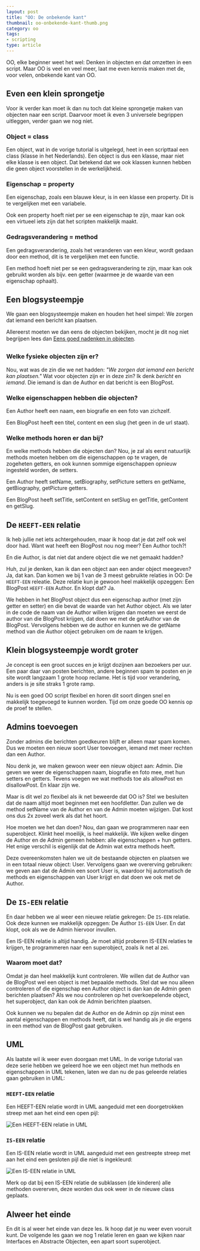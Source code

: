 ```yaml
---
layout: post
title: "OO: De onbekende kant"
thumbnail: oo-onbekende-kant-thumb.png
category: oo
tags:
- scripting
type: article
---
```

OO, elke beginner weet het wel: Denken in objecten en dat omzetten in een
script. Maar OO is veel en veel meer, laat me even kennis maken met de, voor
velen, onbekende kant van OO.

## Even een klein sprongetje

Voor ik verder kan moet ik dan nu toch dat kleine sprongetje maken van objecten
naar een script. Daarvoor moet ik even 3 universele begrippen uitleggen, verder
gaan we nog niet.

### Object = class

Een object, wat in de vorige tutorial is uitgelegd, heet in een scripttaal een
class (klasse in het Nederlands). Een object is dus een klasse, maar niet elke
klasse is een object. Dat betekend dat we ook klassen kunnen hebben die geen
object voorstellen in de werkelijkheid.

### Eigenschap = property

Een eigenschap, zoals een blauwe kleur, is in een klasse een property. Dit is
te vergelijken met een variabele.

Ook een property hoeft niet per se een eigenschap te zijn, maar kan ook een
virtueel iets zijn dat het scripten makkelijk maakt.

### Gedragsverandering = method

Een gedragsverandering, zoals het veranderen van een kleur, wordt gedaan door
een method, dit is te vergelijken met een functie.

Een method hoeft niet per se een gedragsverandering te zijn, maar kan ook
gebruikt worden als bijv. een getter (waarmee je de waarde van een eigenschap
ophaalt).

## Een blogsysteempje

We gaan een blogsysteempje maken en houden het heel simpel: We zorgen dat
iemand een bericht kan plaatsen.

Allereerst moeten we dan eens de objecten bekijken, mocht je dit nog niet
begrijpen lees dan
[Eens goed nadenken in objecten](http://wouterj.nl/php/eens-goed-nadenken-in-objecten/354/).

### Welke fysieke objecten zijn er?

Nou, wat was de zin die we net hadden: *"We zorgen dat iemand een bericht
kan plaatsen."* Wat voor objecten zijn er in deze zin? Ik denk
*bericht* en *iemand*. Die iemand is dan de Author en dat bericht is
een BlogPost.

### Welke eigenschappen hebben die objecten?

Een Author heeft een naam, een biografie en een foto van zichzelf.

Een BlogPost heeft een titel, content en een slug (het geen in de url staat).

### Welke methods horen er dan bij?

En welke methods hebben die objecten dan? Nou, je zal als eerst natuurlijk
methods moeten hebben om die eigenschappen op te vragen, de zogeheten getters,
en ook kunnen sommige eigenschappen opnieuw ingesteld worden, de setters.

Een Author heeft setName, setBiography, setPicture setters en getName,
getBiography, getPicture getters.

Een BlogPost heeft setTitle, setContent en setSlug en getTitle, getContent en
getSlug.

## De `HEEFT-EEN` relatie

Ik heb jullie net iets achtergehouden, maar ik hoop dat je dat zelf ook wel
door had. Want wat heeft een BlogPost nou nog meer? Een Author toch?!

En die Author, is dat niet dat andere object die we net gemaakt hadden?

Huh, zul je denken, kan ik dan een object aan een ander object meegeven? Ja,
dat kan. Dan komen we bij 1 van de 3 meest gebruikte relaties in OO: De
`HEEFT-EEN` releatie. Deze relatie kun je gewoon heel makkelijk opzeggen: Een
BlogPost `HEEFT-EEN` Author. En klopt dat? Ja.

We hebben in het BlogPost object dus een eigenschap author (met zijn getter
en setter) en die bevat de waarde van het Author object. Als we later in de
code de naam van de Author willen krijgen dan moeten we eerst de author van die
BlogPost krijgen, dat doen we met de getAuthor van de BlogPost. Vervolgens
hebben we de author en kunnen we de getName method van die Author object
gebruiken om de naam te krijgen.

## Klein blogsysteempje wordt groter

Je concept is een groot succes en je krijgt dozijnen aan bezoekers per uur. Een
paar daar van posten berichten, andere beginnen spam te posten en je site wordt
langzaam 1 grote hoop reclame. Het is tijd voor verandering, anders is je site
straks 1 grote ramp.

Nu is een goed OO script flexibel en horen dit soort dingen snel en makkelijk
toegevoegd te kunnen worden. Tijd om onze goede OO kennis op de proef te
stellen. 

## Admins toevoegen

Zonder admins die berichten goedkeuren blijft er alleen maar spam komen. Dus we
moeten een nieuw soort User toevoegen, iemand met meer rechten dan een
Author.

Nou denk je, we maken gewoon weer een nieuw object aan: Admin. Die geven we
weer de eigenschappen naam, biografie en foto mee, met hun setters en getters.
Tevens voegen we wat methods toe als allowPost en disallowPost. En klaar zijn
we.

Maar is dit wel zo flexibel als ik net beweerde dat OO is? Stel we besluiten
dat de naam altijd moet beginnen met een hoofdletter. Dan zullen we de method
setName van de Author en van de Admin moeten wijzigen. Dat kost ons dus 2x
zoveel werk als dat het hoort.

Hoe moeten we het dan doen? Nou, dan gaan we programmeren naar een superobject.
Klinkt heel moeilijk, is heel makkelijk. We kijken welke dingen de Author en de
Admin gemeen hebben: alle eigenschappen + hun getters. Het enige verschil is
eigenlijk dat de Admin wat extra methods heeft.

Deze overeenkomsten halen we uit de bestaande objecten en plaatsen we in een
totaal nieuw object: User. Vervolgens gaan we overerving gebruiken: we geven
aan dat de Admin een soort User is, waardoor hij automatisch de methods en
eigenschappen van User krijgt en dat doen we ook met de Author.

## De `IS-EEN` relatie

En daar hebben we al weer een nieuwe relatie gekregen: De `IS-EEN` relatie. Ook
deze kunnen we makkelijk opzeggen: De Author `IS-EEN` User. En dat klopt, ook
als we de Admin hiervoor invullen.

Een IS-EEN relatie is altijd handig. Je moet altijd proberen IS-EEN relaties te
krijgen, te programmeren naar een superobject, zoals ik net al zei.

### Waarom moet dat?

Omdat je dan heel makkelijk kunt controleren. We willen dat de Author van de
BlogPost wel een object is met bepaalde methods. Stel dat we nou alleen
controleren of die eigenschap een Author object is dan kan de Admin geen
berichten plaatsen? Als we nou controleren op het overkoepelende object, het
superobject, dan kan ook de Admin berichten plaatsen.

Ook kunnen we nu bepalen dat de Author en de Admin op zijn minst een aantal
eigenschappen en methods heeft, dat is wel handig als je die ergens in een
method van de BlogPost gaat gebruiken.

## UML

Als laatste wil ik weer even doorgaan met UML. In de vorige tutorial van deze
serie hebben we geleerd hoe we een object met hun methods en eigenschappen in
UML tekenen, laten we dan nu de pas geleerde relaties gaan gebruiken in UML:

### `HEEFT-EEN` relatie

Een HEEFT-EEN relatie wordt in UML aangeduid met een doorgetrokken streep met
aan het eind een open pijl:

![Een HEEFT-EEN relatie in UML](/img/2012/06/oo2-uml-has-a.png)

### `IS-EEN` relatie

Een IS-EEN relatie wordt in UML aangeduid met een gestreepte streep met aan het
eind een gesloten pijl die niet is ingekleurd:

![Een IS-EEN relatie in UML](/img/2012/06/oo2-uml-is-a.png)

Merk op dat bij een IS-EEN relatie de subklassen (de kinderen) alle methoden
overerven, deze worden dus ook weer in de nieuwe class geplaats.

## Alweer het einde

En dit is al weer het einde van deze les. Ik hoop dat je nu weer even vooruit
kunt. De volgende les gaan we nog 1 relatie leren en gaan we kijken naar
Interfaces en Abstracte Objecten, een apart soort superobject.
